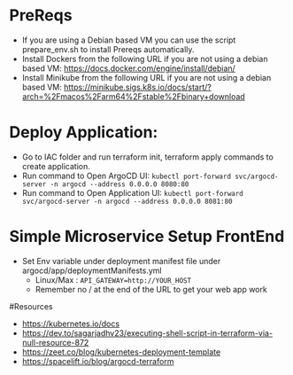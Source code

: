 # PreReqs
- If you are using a Debian based VM you can use the script prepare_env.sh to install Prereqs automatically.
- Install Dockers from the following URL if you are not using a debian based VM:
  https://docs.docker.com/engine/install/debian/
- Install Minikube from the following URL if you are not using a debian based VM:
  https://minikube.sigs.k8s.io/docs/start/?arch=%2Fmacos%2Farm64%2Fstable%2Fbinary+download

# Deploy Application:
- Go to IAC folder and run terraform init, terraform apply commands to create application.
- Run command to Open ArgoCD UI: `kubectl port-forward svc/argocd-server -n argocd --address 0.0.0.0 8080:80`
- Run command to Open Application UI: `kubectl port-forward svc/argocd-server -n argocd --address 0.0.0.0 8081:80`

# Simple Microservice Setup FrontEnd

- Set Env variable under deployment manifest file under argocd/app/deploymentManifests.yml
    - Linux/Max : `API_GATEWAY=http://YOUR_HOST`
    * Remember no / at the end of the URL to get your web app work
      
#Resources
- https://kubernetes.io/docs
- https://dev.to/sagarjadhv23/executing-shell-script-in-terraform-via-null-resource-872
- https://zeet.co/blog/kubernetes-deployment-template
- https://spacelift.io/blog/argocd-terraform
